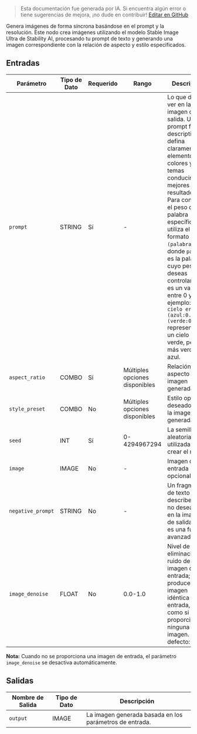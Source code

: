 > Esta documentación fue generada por IA. Si encuentra algún error o tiene sugerencias de mejora, ¡no dude en contribuir! [Editar en GitHub](https://github.com/Comfy-Org/embedded-docs/blob/main/comfyui_embedded_docs/docs/StabilityStableImageUltraNode/es.md)

Genera imágenes de forma síncrona basándose en el prompt y la resolución. Este nodo crea imágenes utilizando el modelo Stable Image Ultra de Stability AI, procesando tu prompt de texto y generando una imagen correspondiente con la relación de aspecto y estilo especificados.

## Entradas

| Parámetro | Tipo de Dato | Requerido | Rango | Descripción |
|-----------|-----------|----------|-------|-------------|
| `prompt` | STRING | Sí | - | Lo que deseas ver en la imagen de salida. Un prompt fuerte y descriptivo que defina claramente elementos, colores y temas conducirá a mejores resultados. Para controlar el peso de una palabra específica, utiliza el formato `(palabra:peso)`, donde `palabra` es la palabra cuyo peso deseas controlar y `peso` es un valor entre 0 y 1. Por ejemplo: `El cielo era un (azul:0.3) y (verde:0.8)` representaría un cielo azul y verde, pero más verde que azul. |
| `aspect_ratio` | COMBO | Sí | Múltiples opciones disponibles | Relación de aspecto de la imagen generada. |
| `style_preset` | COMBO | No | Múltiples opciones disponibles | Estilo opcional deseado para la imagen generada. |
| `seed` | INT | Sí | 0-4294967294 | La semilla aleatoria utilizada para crear el ruido. |
| `image` | IMAGE | No | - | Imagen de entrada opcional. |
| `negative_prompt` | STRING | No | - | Un fragmento de texto que describe lo que no deseas ver en la imagen de salida. Esta es una función avanzada. |
| `image_denoise` | FLOAT | No | 0.0-1.0 | Nivel de eliminación de ruido de la imagen de entrada; 0.0 produce una imagen idéntica a la entrada, 1.0 es como si no se proporcionara ninguna imagen. Por defecto: 0.5 |

**Nota:** Cuando no se proporciona una imagen de entrada, el parámetro `image_denoise` se desactiva automáticamente.

## Salidas

| Nombre de Salida | Tipo de Dato | Descripción |
|-------------|-----------|-------------|
| `output` | IMAGE | La imagen generada basada en los parámetros de entrada. |
